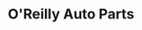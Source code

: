 ---
title: "O'Reilly Auto Parts"
url: /columbus/oreilly-auto-parts-parsons-avenue/
shop: car parts
---